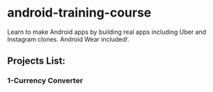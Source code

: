 # android-training-course
Learn to make Android apps by building real apps including Uber and Instagram clones. Android Wear included!.
## Projects List:
### 1-Currency Converter
